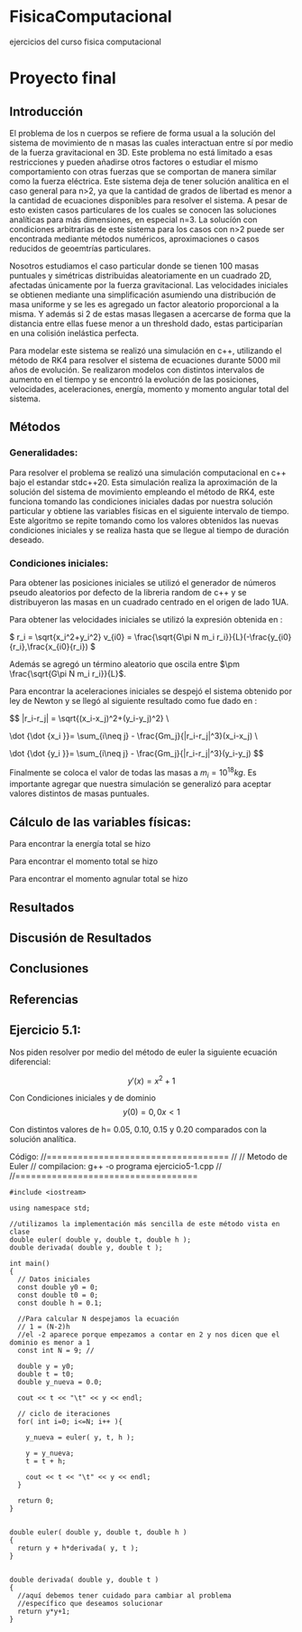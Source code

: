 # FisicaComputacional
ejercicios del curso fisica computacional

# Proyecto final
## Introducción

El problema de los n cuerpos se refiere de forma usual a la solución del sistema de movimiento de n masas las cuales interactuan entre sí por medio de la fuerza gravitacional en 3D. Este problema no está limitado a esas restricciones y pueden añadirse otros factores o estudiar el mismo comportamiento con otras fuerzas que se comportan de manera similar como la fuerza eléctrica. 
Este sistema deja de tener solución analítica en el caso general para n>2, ya que la cantidad de grados de libertad es menor a la cantidad de ecuaciones disponibles para resolver el sistema. A pesar de esto existen casos particulares de los cuales se conocen las soluciones analíticas para más dimensiones, en especial n=3. La solucíón con condiciones arbitrarias de este sistema para los casos con n>2 puede ser encontrada mediante métodos numéricos, aproximaciones o casos reducidos de geoemtrías particulares.

Nosotros estudiamos el caso particular donde se tienen 100 masas puntuales y simétricas distribuidas aleatoriamente en un cuadrado 2D, afectadas únicamente por la fuerza gravitacional. Las velocidades iniciales se obtienen mediante una simplificación asumiendo una distribución de masa uniforme y se les es agregado un factor aleatorio proporcional a la misma. Y además si 2 de estas masas llegasen a acercarse de forma que la distancia entre ellas fuese menor a un threshold dado, estas participarían en una colisión inelástica perfecta.

Para modelar este sistema se realizó una simulación en c++, utilizando el método de RK4 para resolver el sistema de ecuaciones durante 5000 mil años de evolución. Se realizaron modelos con distintos intervalos de aumento en el tiempo y se encontró la evolución de las posiciones, velocidades, aceleraciones, energía, momento y momento angular total del sistema. 




## Métodos 
### Generalidades:
Para resolver el problema se realizó una simulación computacional en c++ bajo el estandar stdc++20. Esta simulación realiza la aproximación de la solución del sistema de movimiento empleando el método de RK4, este funciona tomando las condiciones iniciales dadas por nuestra solución particular y obtiene las variables físicas en el siguiente intervalo de tiempo. Este algoritmo se repite tomando como los valores obtenidos las nuevas condiciones iniciales y se realiza hasta que se llegue al tiempo de duración deseado.
### Condiciones iniciales:
Para obtener las posiciones iniciales se utilizó el generador de números pseudo aleatorios por defecto de la libreria random de c++ y se distribuyeron las masas en un cuadrado centrado en el origen de lado 1UA.

Para obtener las velocidades iniciales se utilizó la expresión obtenida en :


$ r_i = \sqrt{x_i^2+y_i^2} 
v_{i0} = \frac{\sqrt{G\pi N m_i r_i}}{L}(-\frac{y_{i0}{r_i},\frac{x_{i0}{r_i}) $


Además se agregó un término aleatorio que oscila entre $\pm \frac{\sqrt{G\pi N m_i r_i}}{L}$.

Para encontrar la aceleraciones iniciales se despejó el sistema obtenido por ley de Newton y se llegó al siguiente resultado como fue dado en  :


$$ |r_i-r_j| = \sqrt{(x_i-x_j)^2+(y_i-y_j)^2} \\ 

\dot {\dot {x_i }}= \sum_{i\neq j} - \frac{Gm_j}{|r_i-r_j|^3}(x_i-x_j) \\

\dot {\dot {y_i }}= \sum_{i\neq j} - \frac{Gm_j}{|r_i-r_j|^3}(y_i-y_j) $$


Finalmente se coloca el valor de todas las masas a $m_i = 10^18 kg$.
Es importante agregar que nuestra simulación se generalizó para aceptar valores distintos de masas puntuales.

## Cálculo de las variables físicas:



Para encontrar la energía total se hizo

Para encontrar el momento total se hizo

Para encontrar el momento agnular total se hizo





## Resultados
## Discusión de Resultados 
## Conclusiones 
## Referencias


## Ejercicio 5.1: 

Nos piden resolver por medio del método de euler la siguiente ecuación diferencial:

$$ y'(x) = x^2+1 $$

Con Condiciones iniciales y de dominio
$$y(0) = 0, 0x<1 $$

Con distintos valores de h= 0.05, 0.10, 0.15 y 0.20 comparados con la solución analítica.

Código: 
    //===================================
    //
    // Metodo de Euler
    // compilacion: g++ -o programa ejercicio5-1.cpp
    //
    //===================================
    
    #include <iostream>
    
    using namespace std;
    
    //utilizamos la implementación más sencilla de este método vista en clase
    double euler( double y, double t, double h );
    double derivada( double y, double t );
    
    int main()
    {
      // Datos iniciales
      const double y0 = 0;
      const double t0 = 0;
      const double h = 0.1;
    
      //Para calcular N despejamos la ecuación
      // 1 = (N-2)h
      //el -2 aparece porque empezamos a contar en 2 y nos dicen que el dominio es menor a 1
      const int N = 9; // 
      
      double y = y0;
      double t = t0;
      double y_nueva = 0.0;
    
      cout << t << "\t" << y << endl;
      
      // ciclo de iteraciones
      for( int i=0; i<=N; i++ ){
    
        y_nueva = euler( y, t, h );
    
        y = y_nueva;
        t = t + h;
    
        cout << t << "\t" << y << endl;
      }
      
      return 0;
    }
    
    
    double euler( double y, double t, double h )
    {
      return y + h*derivada( y, t );
    }
    
    
    double derivada( double y, double t )
    {
      //aquí debemos tener cuidado para cambiar al problema
      //específico que deseamos solucionar
      return y*y+1;
    }
